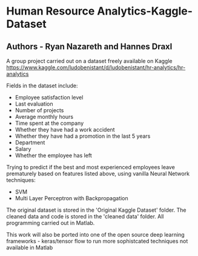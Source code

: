 
# Human Resource Analytics-Kaggle-Dataset
## Authors - Ryan Nazareth and Hannes Draxl

A group project carried out on a dataset freely available on Kaggle https://www.kaggle.com/ludobenistant/d/ludobenistant/hr-analytics/hr-analytics 

Fields in the dataset include:

* Employee satisfaction level
* Last evaluation
* Number of projects
* Average monthly hours
* Time spent at the company
* Whether they have had a work accident
* Whether they have had a promotion in the last 5 years
* Department
* Salary
* Whether the employee has left

Trying to predict if the best and most experienced employees leave prematurely based on features listed above, using vanilla Neural Network techniques:

* SVM 
* Multi Layer Perceptron with Backpropagation 

The original dataset is stored in the 'Original Kaggle Dataset' folder. The cleaned data and code is stored in the 'cleaned data' folder. All programming carried out in Matlab.

This work will also be ported into one of the open source deep learning frameworks - keras/tensor flow to run more sophistcated techniques not available in Matlab


